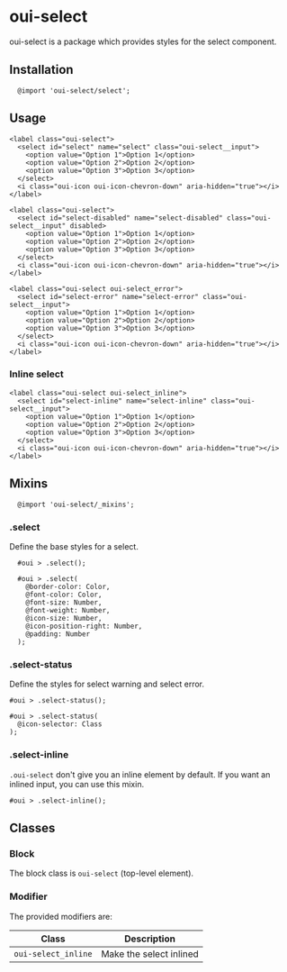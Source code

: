 # oui-select

<component-status cx-design="complete" ux="rc"></component-status>

oui-select is a package which provides styles for the select component.

## Installation

```less
  @import 'oui-select/select';
```

## Usage

```html:preview
<label class="oui-select">
  <select id="select" name="select" class="oui-select__input">
    <option value="Option 1">Option 1</option>
    <option value="Option 2">Option 2</option>
    <option value="Option 3">Option 3</option>
  </select>
  <i class="oui-icon oui-icon-chevron-down" aria-hidden="true"></i>
</label>

<label class="oui-select">
  <select id="select-disabled" name="select-disabled" class="oui-select__input" disabled>
    <option value="Option 1">Option 1</option>
    <option value="Option 2">Option 2</option>
    <option value="Option 3">Option 3</option>
  </select>
  <i class="oui-icon oui-icon-chevron-down" aria-hidden="true"></i>
</label>

<label class="oui-select oui-select_error">
  <select id="select-error" name="select-error" class="oui-select__input">
    <option value="Option 1">Option 1</option>
    <option value="Option 2">Option 2</option>
    <option value="Option 3">Option 3</option>
  </select>
  <i class="oui-icon oui-icon-chevron-down" aria-hidden="true"></i>
</label>
```

### Inline select

```html:preview
<label class="oui-select oui-select_inline">
  <select id="select-inline" name="select-inline" class="oui-select__input">
    <option value="Option 1">Option 1</option>
    <option value="Option 2">Option 2</option>
    <option value="Option 3">Option 3</option>
  </select>
  <i class="oui-icon oui-icon-chevron-down" aria-hidden="true"></i>
</label>
```

## Mixins

```less
  @import 'oui-select/_mixins';
```

### .select

Define the base styles for a select.

```less
  #oui > .select();
```

```less
  #oui > .select(
    @border-color: Color,
    @font-color: Color,
    @font-size: Number,
    @font-weight: Number,
    @icon-size: Number,
    @icon-position-right: Number,
    @padding: Number
  );
```

### .select-status

Define the styles for select warning and select error.

```less
#oui > .select-status();
```

```less
#oui > .select-status(
  @icon-selector: Class
);
```

### .select-inline

`.oui-select` don't give you an inline element by default. If you want an inlined input, you can use this mixin.

```less
#oui > .select-inline();
```

## Classes

### Block

The block class is `oui-select` (top-level element).

### Modifier

The provided modifiers are:

| Class                  | Description                                 |
| ---------------------- | ------------------------------------------- |
| `oui-select_inline`    | Make the select inlined                     |
